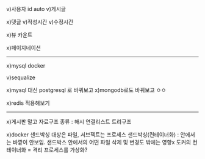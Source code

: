 v)사용자 id auto
v)게시글

x)댓글
v)작성시간
v)수정시간

x)뷰 카운트

x)페이지네이션

-------------------------

x)mysql docker

v)sequalize

x)mysql 대신 postgresql 로 바꿔보고
x)mongodb로도 바꿔보고 ㅇㅇ

x)redis 적용해보기

-------------------------

x)게시판 말고 자료구조 종류 : 해시 연결리스트 트리구조

x)docker
    샌드박싱 대상은 파일, 서브젝트는 프로세스
    샌드박싱(컨테이너화) : 안에서는 바깥이 안보임. 샌드박스 안에서의 어떤 파일 삭제 및 변경도 밖에는 영향x
    도커의 컨테이너화 = 격리
    프로세스를 가상화? 
